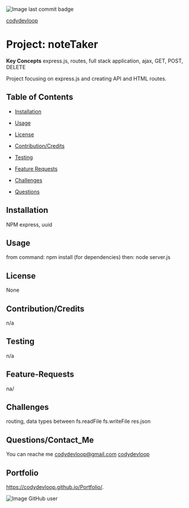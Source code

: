 ![Image last commit badge]( https://img.shields.io/github/last-commit/codydevloop/readMeFileGeneratorApp)

   [codydevloop](codydevloop)
   # Project: noteTaker 

   **Key Concepts**
   express.js, routes, full stack application, ajax, GET, POST, DELETE
   
  Project focusing on express.js and creating API and HTML routes.  

   ## Table of Contents
   * [Installation](#installation)
  
   * [Usage](#usage)
   
   * [License](#license)

   * [Contribution/Credits](#Contributions/Credits)
  
   * [Testing](#testing)
 
   * [Feature Requests](#Feature-Requests)
   
   * [Challenges](#challenges)
  
   * [Questions](#questions)

## Installation
NPM express, uuid   
## Usage
from command:  npm install  (for dependencies) then:  node server.js
## License
None
## Contribution/Credits
n/a
## Testing
n/a
## Feature-Requests
na/
## Challenges
routing, data types between fs.readFile fs.writeFile res.json 
## Questions/Contact_Me
You can reache me codydevloop@gmail.com
[codydevloop](codydevloop)
## Portfolio
https://codydevloop.github.io/Portfolio/.

![Image GitHub user](https://avatars3.githubusercontent.com/u/60554516?v=4)

  